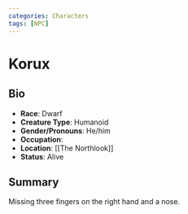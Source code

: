 ```yaml
---
categories: Characters
tags: [NPC]
---
```

# Korux
## Bio
- **Race**: Dwarf
- **Creature Type**: Humanoid
- **Gender/Pronouns**:  He/him
- **Occupation**: 
- **Location**: [[The Northlook]]
- **Status**: Alive

## Summary
Missing three fingers on the right hand and a nose.